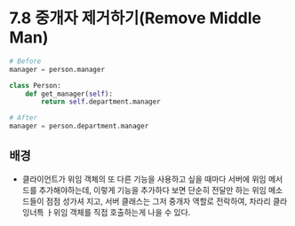 # 7.8 중개자 제거하기(Remove Middle Man)

```python
# Before
manager = person.manager

class Person:
    def get_manager(self):
        return self.department.manager
```



```python
# After
manager = person.department.manager
```



## 배경

* 클라이언트가 위임 객체의 또 다른 기능을 사용하고 싶을 때마다 서버에 위임 메서드를 추가해야하는데, 이렇게 기능을 추가하다 보면 단순히 전달만 하는 위임 메소드들이 점점 성가셔 지고, 서버 클래스는 그저 중개자 역할로 전락하여, 차라리 클라잉너특 ㅏ위임 객체를 직접 호출하는게 나을 수 있다.